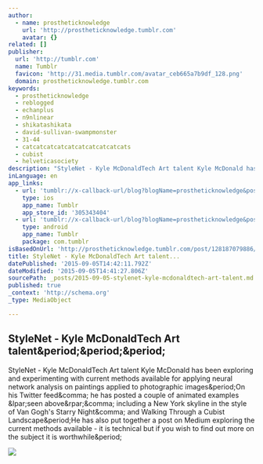 ```yaml
---
author:
  - name: prostheticknowledge
    url: 'http://prostheticknowledge.tumblr.com'
    avatar: {}
related: []
publisher:
  url: 'http://tumblr.com'
  name: Tumblr
  favicon: 'http://31.media.tumblr.com/avatar_ceb665a7b9df_128.png'
  domain: prostheticknowledge.tumblr.com
keywords:
  - prostheticknowledge
  - reblogged
  - echanplus
  - n9nlinear
  - shikatashikata
  - david-sullivan-swampmonster
  - 31-44
  - catcatcatcatcatcatcatcatcatcats
  - cubist
  - helveticasociety
description: "StyleNet - Kyle McDonaldTech Art talent Kyle McDonald has been exploring and experimenting with current methods available for applying neural network analysis on paintings applied to photographic images.On his Twitter feed, he has posted a couple of animated examples (seen above), including a New York skyline in the style of Van Gogh's Starry Night, and Walking Through a Cubist Landscape.He has also put together a post on Medium exploring the current methods available - it is technical but if you wish to find out more on the subject it is worthwhile."
inLanguage: en
app_links:
  - url: 'tumblr://x-callback-url/blog?blogName=prostheticknowledge&postID=128187079886'
    type: ios
    app_name: Tumblr
    app_store_id: '305343404'
  - url: 'tumblr://x-callback-url/blog?blogName=prostheticknowledge&postID=128187079886'
    type: android
    app_name: Tumblr
    package: com.tumblr
isBasedOnUrl: 'http://prostheticknowledge.tumblr.com/post/128187079886/stylenet-kyle-mcdonald-tech-art-talent-kyle'
title: StyleNet - Kyle McDonaldTech Art talent...
datePublished: '2015-09-05T14:42:11.792Z'
dateModified: '2015-09-05T14:41:27.806Z'
sourcePath: _posts/2015-09-05-stylenet-kyle-mcdonaldtech-art-talent.md
published: true
_context: 'http://schema.org'
_type: MediaObject

---
```

<article style=""><h1>StyleNet - Kyle McDonaldTech Art talent&amp;period;&amp;period;&amp;period;</h1><p>StyleNet - Kyle McDonaldTech Art talent Kyle McDonald has been exploring and experimenting with current methods available for applying neural network analysis on paintings applied to photographic images&amp;period;On his Twitter feed&amp;comma; he has posted a couple of animated examples &amp;lpar;seen above&amp;rpar;&amp;comma; including a New York skyline in the style of Van Gogh's Starry Night&amp;comma; and Walking Through a Cubist Landscape&amp;period;He has also put together a post on Medium exploring the current methods available - it is technical but if you wish to find out more on the subject it is worthwhile&amp;period;</p><img src="http://31.media.tumblr.com/b6d0dd1058247ac26016994c9bf2a3d8/tumblr_nu1z25X0el1qav3uso1_500.gif" /></article>